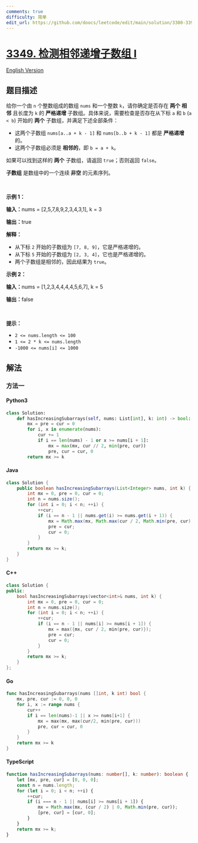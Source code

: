 ```yaml
---
comments: true
difficulty: 简单
edit_url: https://github.com/doocs/leetcode/edit/main/solution/3300-3399/3349.Adjacent%20Increasing%20Subarrays%20Detection%20I/README.md
---
```


<!-- problem:start -->

# [3349. 检测相邻递增子数组 I](https://leetcode.cn/problems/adjacent-increasing-subarrays-detection-i)

[English Version](/solution/3300-3399/3349.Adjacent%20Increasing%20Subarrays%20Detection%20I/README_EN.md)

## 题目描述

<!-- description:start -->

<p>给你一个由 <code>n</code> 个整数组成的数组 <code>nums</code> 和一个整数 <code>k</code>，请你确定是否存在 <strong>两个</strong> <strong>相邻</strong> 且长度为 <code>k</code> 的 <strong>严格递增</strong> 子数组。具体来说，需要检查是否存在从下标 <code>a</code> 和 <code>b</code> (<code>a &lt; b</code>) 开始的 <strong>两个</strong> 子数组，并满足下述全部条件：</p>

<ul>
	<li>这两个子数组 <code>nums[a..a + k - 1]</code> 和 <code>nums[b..b + k - 1]</code> 都是 <strong>严格递增</strong> 的。</li>
	<li>这两个子数组必须是 <strong>相邻的</strong>，即 <code>b = a + k</code>。</li>
</ul>

<p>如果可以找到这样的 <strong>两个</strong> 子数组，请返回 <code>true</code>；否则返回 <code>false</code>。</p>

<p><strong>子数组</strong> 是数组中的一个连续<b> 非空</b> 的元素序列。</p>

<p>&nbsp;</p>

<p><strong class="example">示例 1：</strong></p>

<div class="example-block">
<p><strong>输入：</strong><span class="example-io">nums = [2,5,7,8,9,2,3,4,3,1], k = 3</span></p>

<p><strong>输出：</strong><span class="example-io">true</span></p>

<p><strong>解释：</strong></p>

<ul>
	<li>从下标 <code>2</code> 开始的子数组为 <code>[7, 8, 9]</code>，它是严格递增的。</li>
	<li>从下标 <code>5</code> 开始的子数组为 <code>[2, 3, 4]</code>，它也是严格递增的。</li>
	<li>两个子数组是相邻的，因此结果为 <code>true</code>。</li>
</ul>
</div>

<p><strong class="example">示例 2：</strong></p>

<div class="example-block">
<p><strong>输入：</strong><span class="example-io">nums = [1,2,3,4,4,4,4,5,6,7], k = 5</span></p>

<p><strong>输出：</strong><span class="example-io">false</span></p>
</div>

<p>&nbsp;</p>

<p><strong>提示：</strong></p>

<ul>
	<li><code>2 &lt;= nums.length &lt;= 100</code></li>
	<li><code>1 &lt;= 2 * k &lt;= nums.length</code></li>
	<li><code>-1000 &lt;= nums[i] &lt;= 1000</code></li>
</ul>

<!-- description:end -->

## 解法

<!-- solution:start -->

### 方法一

<!-- tabs:start -->

#### Python3

```python
class Solution:
    def hasIncreasingSubarrays(self, nums: List[int], k: int) -> bool:
        mx = pre = cur = 0
        for i, x in enumerate(nums):
            cur += 1
            if i == len(nums) - 1 or x >= nums[i + 1]:
                mx = max(mx, cur // 2, min(pre, cur))
                pre, cur = cur, 0
        return mx >= k
```

#### Java

```java
class Solution {
    public boolean hasIncreasingSubarrays(List<Integer> nums, int k) {
        int mx = 0, pre = 0, cur = 0;
        int n = nums.size();
        for (int i = 0; i < n; ++i) {
            ++cur;
            if (i == n - 1 || nums.get(i) >= nums.get(i + 1)) {
                mx = Math.max(mx, Math.max(cur / 2, Math.min(pre, cur)));
                pre = cur;
                cur = 0;
            }
        }
        return mx >= k;
    }
}
```

#### C++

```cpp
class Solution {
public:
    bool hasIncreasingSubarrays(vector<int>& nums, int k) {
        int mx = 0, pre = 0, cur = 0;
        int n = nums.size();
        for (int i = 0; i < n; ++i) {
            ++cur;
            if (i == n - 1 || nums[i] >= nums[i + 1]) {
                mx = max({mx, cur / 2, min(pre, cur)});
                pre = cur;
                cur = 0;
            }
        }
        return mx >= k;
    }
};
```

#### Go

```go
func hasIncreasingSubarrays(nums []int, k int) bool {
	mx, pre, cur := 0, 0, 0
	for i, x := range nums {
		cur++
		if i == len(nums)-1 || x >= nums[i+1] {
			mx = max(mx, max(cur/2, min(pre, cur)))
			pre, cur = cur, 0
		}
	}
	return mx >= k
}
```

#### TypeScript

```ts
function hasIncreasingSubarrays(nums: number[], k: number): boolean {
    let [mx, pre, cur] = [0, 0, 0];
    const n = nums.length;
    for (let i = 0; i < n; ++i) {
        ++cur;
        if (i === n - 1 || nums[i] >= nums[i + 1]) {
            mx = Math.max(mx, (cur / 2) | 0, Math.min(pre, cur));
            [pre, cur] = [cur, 0];
        }
    }
    return mx >= k;
}
```

<!-- tabs:end -->

<!-- solution:end -->

<!-- problem:end -->

